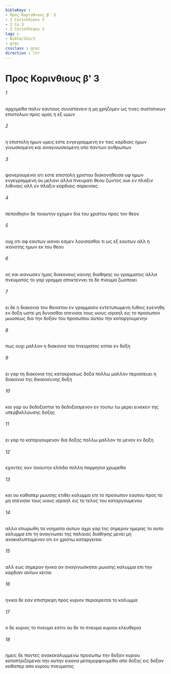 ```yaml
---
bibleKeys : 
- Προς Κορινθιους β' 3
- 2 Corinthiens 3
- 2 Co 3
- 2 Corinthians 3
tags : 
- Bible/2Co/3
- grec
cssclass : grec
direction : ltr
---
```


# Προς Κορινθιους β' 3

###### 1
αρχομεθα παλιν εαυτους συνιστανειν η μη χρηζομεν ως τινες συστατικων επιστολων προς υμας η εξ υμων
###### 2
η επιστολη ημων υμεις εστε ενγεγραμμενη εν ταις καρδιαις ημων γινωσκομενη και αναγινωσκομενη υπο παντων ανθρωπων
###### 3
φανερουμενοι οτι εστε επιστολη χριστου διακονηθεισα υφ ημων ενγεγραμμενη ου μελανι αλλα πνευματι θεου ζωντος ουκ εν πλαξιν λιθιναις αλλ εν πλαξιν καρδιαις σαρκιναις
###### 4
πεποιθησιν δε τοιαυτην εχομεν δια του χριστου προς τον θεον
###### 5
ουχ οτι αφ εαυτων ικανοι εσμεν λογισασθαι τι ως εξ εαυτων αλλ η ικανοτης ημων εκ του θεου
###### 6
ος και ικανωσεν ημας διακονους καινης διαθηκης ου γραμματος αλλα πνευματος το γαρ γραμμα αποκτεννει το δε πνευμα ζωοποιει
###### 7
ει δε η διακονια του θανατου εν γραμμασιν εντετυπωμενη λιθοις εγενηθη εν δοξη ωστε μη δυνασθαι ατενισαι τους υιους ισραηλ εις το προσωπον μωυσεως δια την δοξαν του προσωπου αυτου την καταργουμενην
###### 8
πως ουχι μαλλον η διακονια του πνευματος εσται εν δοξη
###### 9
ει γαρ τη διακονια της κατακρισεως δοξα πολλω μαλλον περισσευει η διακονια της δικαιοσυνης δοξη
###### 10
και γαρ ου δεδοξασται το δεδοξασμενον εν τουτω τω μερει εινεκεν της υπερβαλλουσης δοξης
###### 11
ει γαρ το καταργουμενον δια δοξης πολλω μαλλον το μενον εν δοξη
###### 12
εχοντες ουν τοιαυτην ελπιδα πολλη παρρησια χρωμεθα
###### 13
και ου καθαπερ μωυσης ετιθει καλυμμα επι το προσωπον εαυτου προς το μη ατενισαι τους υιους ισραηλ εις το τελος του καταργουμενου
###### 14
αλλα επωρωθη τα νοηματα αυτων αχρι γαρ της σημερον ημερας το αυτο καλυμμα επι τη αναγνωσει της παλαιας διαθηκης μενει μη ανακαλυπτομενον οτι εν χριστω καταργειται
###### 15
αλλ εως σημερον ηνικα αν αναγινωσκηται μωυσης καλυμμα επι την καρδιαν αυτων κειται
###### 16
ηνικα δε εαν επιστρεψη προς κυριον περιαιρειται το καλυμμα
###### 17
ο δε κυριος το πνευμα εστιν ου δε το πνευμα κυριου ελευθερια
###### 18
ημεις δε παντες ανακεκαλυμμενω προσωπω την δοξαν κυριου κατοπτριζομενοι την αυτην εικονα μεταμορφουμεθα απο δοξης εις δοξαν καθαπερ απο κυριου πνευματος

